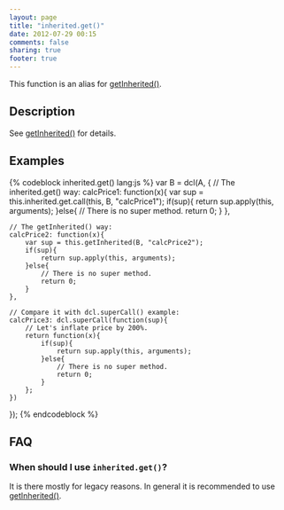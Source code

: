 ```yaml
---
layout: page
title: "inherited.get()"
date: 2012-07-29 00:15
comments: false
sharing: true
footer: true
---
```


This function is an alias for [getInherited()](/docs/inherited_js/getInherited).

## Description

See [getInherited()](/docs/inherited_js/getInherited) for details.

## Examples

{% codeblock inherited.get() lang:js %}
var B = dcl(A, {
	// The inherited.get() way:
	calcPrice1: function(x){
		var sup = this.inherited.get.call(this, B, "calcPrice1");
		if(sup){
			return sup.apply(this, arguments);
		}else{
			// There is no super method.
			return 0;
		}
	},

	// The getInherited() way:
	calcPrice2: function(x){
		var sup = this.getInherited(B, "calcPrice2");
		if(sup){
			return sup.apply(this, arguments);
		}else{
			// There is no super method.
			return 0;
		}
	},

	// Compare it with dcl.superCall() example:
	calcPrice3: dcl.superCall(function(sup){
	    // Let's inflate price by 200%.
		return function(x){
			if(sup){
				return sup.apply(this, arguments);
			}else{
				// There is no super method.
				return 0;
			}
		};
	})
});
{% endcodeblock %}

## FAQ

### When should I use `inherited.get()`?

It is there mostly for legacy reasons. In general it is recommended to use
[getInherited()](/docs/inherited_js/getInherited).

